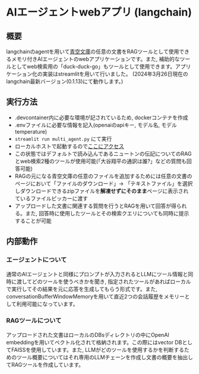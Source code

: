# AIエージェントwebアプリ (langchain)
## 概要
langchainのagentを用いて[青空文庫](https://www.aozora.gr.jp/index.html)の任意の文書をRAGツールとして使用できるメモリ付きAIエージェントのwebアプリケーションです。また, 補助的なツールとしてweb検索用の「duck-duck-go」もツールとして使用できます。アプリケーション化の実装はstreamlitを用いて行いました。
(2024年3月26日現在のlangchain最新バージョン(0.1.13)にて動作します。)

## 実行方法
- .devcontainer内に必要な環境が記されているため, dockerコンテナを作成
- .envファイルに必要な情報を記入(openaiのapiキー, モデル名, モデルtemperature)
- `streamlit run multi_agent.py` にて実行
- ローカルホストで起動するので[ここにアクセス](http://localhost:8501/)
- この状態ではデフォルトで読み込んであるニュートンの伝記についてのRAGとweb検索2種のツールが使用可能(「大谷翔平の通訳は誰?」などの質問も回答可能)
- RAGの元になる青空文庫の任意のファイルを追加するためには任意の文書のページにおいて「ファイルのダウンロード」-> 「テキストファイル」を選択しダウンロードできるzipファイルを**解凍せずにそのまま**ページに表示されているファイルピッカーに渡す
- アップロードした文書に関連する質問を行うとRAGを用いて回答が得られる。また, 回答時に使用したツールとその検索クエリについても同時に提示することが可能

## 内部動作
### エージェントについて
通常のAIエージェントと同様にプロンプトが入力されるとLLMにツール情報と同時に渡してどのツールを使うべきかを聞き, 指定されたツールがあればローカルで実行してその結果を元に応答を生成してもらう形式です。また, conversationBufferWindowMemoryを用いて直近2つの会話履歴をメモリーとして利用可能になっています。
### RAGツールについて
アップロードされた文書はローカルのDBsディレクトリの中にOpenAI embeddingを用いてベクトル化されて格納されます。この際にはvector DBとしてFAISSを使用しています。また, LLMがどのツールを使用するかを判断するためのツール概要についてはそれ専用のLLMチェーンを作成し文書の概要を抽出してRAGツールを作成しています。